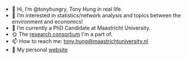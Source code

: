 -   :wave: Hi, I’m \@tonyhungry, Tony Hung in real life.
-   :eyes: I’m interested in statistics/network analysis and topics between the environment and economics!
-   :seedling: I’m currently a PhD Candidate at Maastricht University.
-   :sun_with_face: The [research consortium](https://redblueclimate.nl) I'm a part of.
-   :mailbox: How to reach me: [tony.hung\@maastrichtuniversity.nl](mailto:tony.hung@maastrichtuniversity.nl)
-   :dizzy: My personal [website](https://tonyhungry.github.io)

<!--- 
tonyhungry/tonyhungry is a ✨ special ✨ repository because its `README.md` (this file) appears on your GitHub profile.
You can click the Preview link to take a look at your changes.
--->
